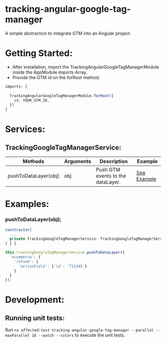 <h1>tracking-angular-google-tag-manager</h1>

A simple abstraction to integrate GTM into an Angular project.

<h1>Getting Started:</h1>

- After installation, import the TrackingAngularGoogleTagManagerModule inside the AppModule imports Array.
- Provide the GTM id on the forRoot method.

```javascript
imports: [
  ...
  TrackingAngularGoogleTagManagerModule.forRoot({
    id: YOUR_GTM_ID,
  })
]
```

<h1>Services:</h1>

<h2>TrackingGoogleTagManagerService:</h2>

| Methods                | Arguments           | Description                              | Example                         |
| ---------------------- | ------------------- | ---------------------------------------- | ------------------------------- |
| pushToDataLayer(obj)   | obj<GtmEvent>       | Push GTM events to the dataLayer.        | [See Example](#pushToDataLayer) |


<h1>Examples:</h1>


<h3 id="pushToDataLayer">pushToDataLayer(obj);</h3>

```javascript
constructor(
  ...
  private trackingGoogleTagManagerService: TrackingGoogleTagManagerService,
) { }
```

```javascript
this.trackingGoogleTagManagerService.pushToDataLayer({
  'ecommerce': {
    'refund': {
      'actionField': {'id': 'T12345'}
    }
  }
});
```

<h1>Development:</h1>

<h2>Running unit tests:</h2>

Run `nx affected:test tracking-angular-google-tag-manager --parallel --maxParallel 10 --watch --colors` to execute the unit tests.
